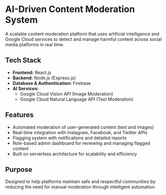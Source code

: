 # AI-Driven Content Moderation System

A scalable content moderation platform that uses artificial intelligence and Google Cloud services to detect and manage harmful content across social media platforms in real time.

## Tech Stack
- **Frontend:** React.js  
- **Backend:** Node.js (Express.js)  
- **Database & Authentication:** Firebase  
- **AI Services:**  
  - Google Cloud Vision API (Image Moderation)  
  - Google Cloud Natural Language API (Text Moderation)

## Features
- Automated moderation of user-generated content (text and images)
- Real-time integration with Instagram, Facebook, and Twitter APIs
- Flagging system with notifications and detailed reports
- Role-based admin dashboard for reviewing and managing flagged content
- Built on serverless architecture for scalability and efficiency

## Purpose
Designed to help platforms maintain safe and respectful communities by reducing the need for manual moderation through intelligent automation.



